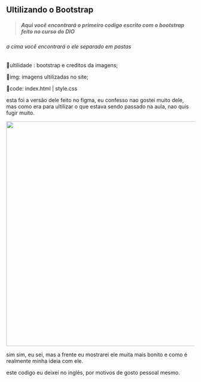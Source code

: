 ##  Ultilizando o Bootstrap 



> ##### Aqui você encontrará o primeiro codigo escrito com o bootstrap feito no curso do DIO

###### a cima você encontrará o ele separado em pastas

:file_folder:ultilidade : bootstrap e creditos da imagens;

:file_folder:img: imagens ultilizadas no site;

:file_folder:code: index.html | style.css

esta foi a versão dele feito no figma, eu confesso nao gostei muito dele, mas como era para ultilizar o que estava sendo passado na aula, nao quis fugir muito.

<div align="center">
  <img src="https://user-images.githubusercontent.com/52793451/167645442-0fef3f1b-6d8f-4ebe-bd45-1ee5f27fc7ce.png" width="600px" />
  </div>

sim sim, eu sei, mas a frente eu mostrarei ele muita mais bonito e como é realmente minha ideia com ele.

este codigo eu deixei no inglês, por motivos de gosto pessoal mesmo.

